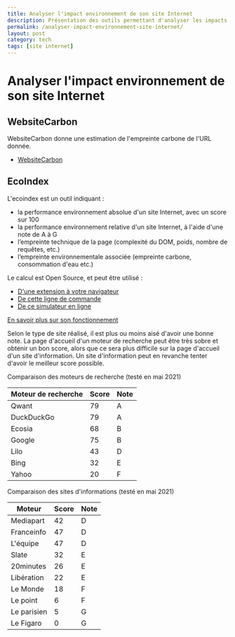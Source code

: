 ```yaml
---
title: Analyser l'impact environnement de son site Internet
description: Présentation des outils permettant d'analyser les impacts environnementaux de son site Internet
permalink: /analyser-impact-environnement-site-internet/
layout: post
category: tech
tags: [site internet]
---
```


# Analyser l'impact environnement de son site Internet

## WebsiteCarbon

WebsiteCarbon donne une estimation de l'empreinte carbone de l'URL donnée.

* [WebsiteCarbon](https://www.websitecarbon.com/)

## EcoIndex

L'ecoindex est un outil indiquant :
* la performance environnement absolue d'un site Internet, avec un score sur 100
* la performance environnement relative d'un site Internet, à l'aide d'une note de A à G
* l’empreinte technique de la page (complexité du DOM, poids, nombre de requêtes, etc.)
* l’empreinte environnementale associée (empreinte carbone, consommation d'eau etc.)

Le calcul est Open Source, et peut être utilisé :
* [D'une extension à votre navigateur](http://www.ecoindex.fr/)
* [De cette ligne de commande](https://github.com/cnumr/ecoindex_cli)
* [De ce simulateur en ligne](https://rachelwe.github.io/Simulateur-ecoindex/)

[En savoir plus sur son fonctionnement](http://www.ecoindex.fr/quest-ce-que-ecoindex/)

Selon le type de site réalisé, il est plus ou moins aisé d'avoir une bonne note. La page d'accueil d'un moteur de recherche peut être très sobre et obtenir un bon score, alors que ce sera plus difficile sur la page d'accueil d'un site d'information. Un site d'information peut en revanche tenter d'avoir le meilleur score possible.

Comparaison des moteurs de recherche (testé en mai 2021)

| Moteur de recherche         | Score           | Note            |
| --------------- | --------------- | --------------- |
| Qwant           | 79              | A |
| DuckDuckGo      | 79 | A |
| Ecosia          | 68 | B |
|    Google       |    75    | B |
|    Lilo         |    43    | D |
|    Bing         |    32    | E   |
|    Yahoo        |    20    | F   |

Comparaison des sites d'informations (testé en mai 2021)

| Moteur          | Score           | Note            |
| --------------- | --------------- | --------------- |
| Mediapart          | 42 | D |
| Franceinfo          | 47 | D |
| L'équipe          | 47 | D |
|    Slate       |    32    | E |
|    20minutes       |    26    | E |
|    Libération       |    22    | E |
|    Le Monde         |    18    | F |
|    Le point         |    6    | F   |
|    Le parisien         |    5    | G   |
|    Le Figaro        |    0    | G   |
